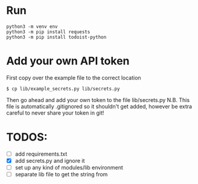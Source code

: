 # Run
```
python3 -m venv env
python3 -m pip install requests
python3 -m pip install todoist-python 
```

# Add your own API token
First copy over the example file to the correct location
```
$ cp lib/example_secrets.py lib/secrets.py
```
Then go ahead and add your own token to the file lib/secrets.py
N.B. This file is automatically .gitignored so it shouldn't get added,
however be extra careful to never share your token in git!

# TODOS:
- [ ] add requirements.txt
- [x] add secrets.py and ignore it
- [ ] set up any kind of modules/lib environment
- [ ] separate lib file to get the string from